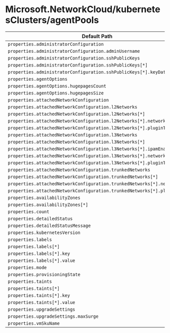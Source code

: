 # Microsoft.NetworkCloud/kubernetesClusters/agentPools

| Default Path | Alias |
|---|---|
| `properties.administratorConfiguration` | `Microsoft.NetworkCloud/kubernetesClusters/agentPools/administratorConfiguration` |
| `properties.administratorConfiguration.adminUsername` | `Microsoft.NetworkCloud/kubernetesClusters/agentPools/administratorConfiguration.adminUsername` |
| `properties.administratorConfiguration.sshPublicKeys` | `Microsoft.NetworkCloud/kubernetesClusters/agentPools/administratorConfiguration.sshPublicKeys` |
| `properties.administratorConfiguration.sshPublicKeys[*]` | `Microsoft.NetworkCloud/kubernetesClusters/agentPools/administratorConfiguration.sshPublicKeys[*]` |
| `properties.administratorConfiguration.sshPublicKeys[*].keyData` | `Microsoft.NetworkCloud/kubernetesClusters/agentPools/administratorConfiguration.sshPublicKeys[*].keyData` |
| `properties.agentOptions` | `Microsoft.NetworkCloud/kubernetesClusters/agentPools/agentOptions` |
| `properties.agentOptions.hugepagesCount` | `Microsoft.NetworkCloud/kubernetesClusters/agentPools/agentOptions.hugepagesCount` |
| `properties.agentOptions.hugepagesSize` | `Microsoft.NetworkCloud/kubernetesClusters/agentPools/agentOptions.hugepagesSize` |
| `properties.attachedNetworkConfiguration` | `Microsoft.NetworkCloud/kubernetesClusters/agentPools/attachedNetworkConfiguration` |
| `properties.attachedNetworkConfiguration.l2Networks` | `Microsoft.NetworkCloud/kubernetesClusters/agentPools/attachedNetworkConfiguration.l2Networks` |
| `properties.attachedNetworkConfiguration.l2Networks[*]` | `Microsoft.NetworkCloud/kubernetesClusters/agentPools/attachedNetworkConfiguration.l2Networks[*]` |
| `properties.attachedNetworkConfiguration.l2Networks[*].networkId` | `Microsoft.NetworkCloud/kubernetesClusters/agentPools/attachedNetworkConfiguration.l2Networks[*].networkId` |
| `properties.attachedNetworkConfiguration.l2Networks[*].pluginType` | `Microsoft.NetworkCloud/kubernetesClusters/agentPools/attachedNetworkConfiguration.l2Networks[*].pluginType` |
| `properties.attachedNetworkConfiguration.l3Networks` | `Microsoft.NetworkCloud/kubernetesClusters/agentPools/attachedNetworkConfiguration.l3Networks` |
| `properties.attachedNetworkConfiguration.l3Networks[*]` | `Microsoft.NetworkCloud/kubernetesClusters/agentPools/attachedNetworkConfiguration.l3Networks[*]` |
| `properties.attachedNetworkConfiguration.l3Networks[*].ipamEnabled` | `Microsoft.NetworkCloud/kubernetesClusters/agentPools/attachedNetworkConfiguration.l3Networks[*].ipamEnabled` |
| `properties.attachedNetworkConfiguration.l3Networks[*].networkId` | `Microsoft.NetworkCloud/kubernetesClusters/agentPools/attachedNetworkConfiguration.l3Networks[*].networkId` |
| `properties.attachedNetworkConfiguration.l3Networks[*].pluginType` | `Microsoft.NetworkCloud/kubernetesClusters/agentPools/attachedNetworkConfiguration.l3Networks[*].pluginType` |
| `properties.attachedNetworkConfiguration.trunkedNetworks` | `Microsoft.NetworkCloud/kubernetesClusters/agentPools/attachedNetworkConfiguration.trunkedNetworks` |
| `properties.attachedNetworkConfiguration.trunkedNetworks[*]` | `Microsoft.NetworkCloud/kubernetesClusters/agentPools/attachedNetworkConfiguration.trunkedNetworks[*]` |
| `properties.attachedNetworkConfiguration.trunkedNetworks[*].networkId` | `Microsoft.NetworkCloud/kubernetesClusters/agentPools/attachedNetworkConfiguration.trunkedNetworks[*].networkId` |
| `properties.attachedNetworkConfiguration.trunkedNetworks[*].pluginType` | `Microsoft.NetworkCloud/kubernetesClusters/agentPools/attachedNetworkConfiguration.trunkedNetworks[*].pluginType` |
| `properties.availabilityZones` | `Microsoft.NetworkCloud/kubernetesClusters/agentPools/availabilityZones` |
| `properties.availabilityZones[*]` | `Microsoft.NetworkCloud/kubernetesClusters/agentPools/availabilityZones[*]` |
| `properties.count` | `Microsoft.NetworkCloud/kubernetesClusters/agentPools/count` |
| `properties.detailedStatus` | `Microsoft.NetworkCloud/kubernetesClusters/agentPools/detailedStatus` |
| `properties.detailedStatusMessage` | `Microsoft.NetworkCloud/kubernetesClusters/agentPools/detailedStatusMessage` |
| `properties.kubernetesVersion` | `Microsoft.NetworkCloud/kubernetesClusters/agentPools/kubernetesVersion` |
| `properties.labels` | `Microsoft.NetworkCloud/kubernetesClusters/agentPools/labels` |
| `properties.labels[*]` | `Microsoft.NetworkCloud/kubernetesClusters/agentPools/labels[*]` |
| `properties.labels[*].key` | `Microsoft.NetworkCloud/kubernetesClusters/agentPools/labels[*].key` |
| `properties.labels[*].value` | `Microsoft.NetworkCloud/kubernetesClusters/agentPools/labels[*].value` |
| `properties.mode` | `Microsoft.NetworkCloud/kubernetesClusters/agentPools/mode` |
| `properties.provisioningState` | `Microsoft.NetworkCloud/kubernetesClusters/agentPools/provisioningState` |
| `properties.taints` | `Microsoft.NetworkCloud/kubernetesClusters/agentPools/taints` |
| `properties.taints[*]` | `Microsoft.NetworkCloud/kubernetesClusters/agentPools/taints[*]` |
| `properties.taints[*].key` | `Microsoft.NetworkCloud/kubernetesClusters/agentPools/taints[*].key` |
| `properties.taints[*].value` | `Microsoft.NetworkCloud/kubernetesClusters/agentPools/taints[*].value` |
| `properties.upgradeSettings` | `Microsoft.NetworkCloud/kubernetesClusters/agentPools/upgradeSettings` |
| `properties.upgradeSettings.maxSurge` | `Microsoft.NetworkCloud/kubernetesClusters/agentPools/upgradeSettings.maxSurge` |
| `properties.vmSkuName` | `Microsoft.NetworkCloud/kubernetesClusters/agentPools/vmSkuName` |

